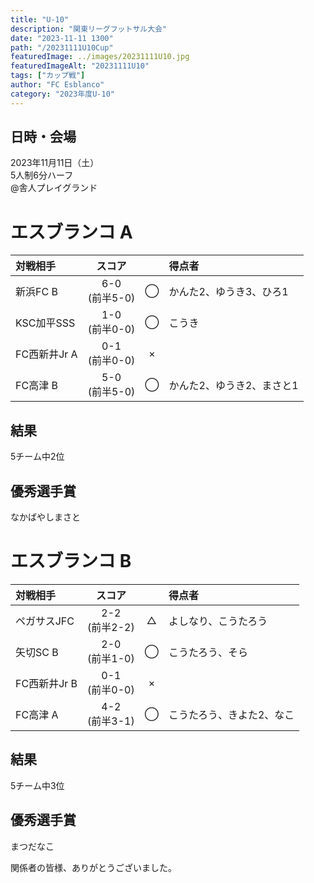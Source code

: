 ```yaml
---
title: "U-10"
description: "関東リーグフットサル大会"
date: "2023-11-11 1300"
path: "/20231111U10Cup"
featuredImage: ../images/20231111U10.jpg
featuredImageAlt: "20231111U10"
tags: ["カップ戦"]
author: "FC Esblanco"
category: "2023年度U-10"
---
```


## 日時・会場

2023年11月11日（土）  
5人制6分ハーフ  
@舎人プレイグランド

# エスブランコ A

| 対戦相手| スコア |   | 得点者  |
|:--|:------:|:-:|:--------|
|新浜FC B| 6-0<br/>(前半5-0) | ◯ |かんた2、ゆうき3、ひろ1|
|KSC加平SSS| 1-0<br/>(前半0-0) | ◯ |こうき|
|FC西新井Jr A| 0-1<br/>(前半0-0) | × ||
|FC高津 B| 5-0<br/>(前半5-0) | ◯ |かんた2、ゆうき2、まさと1|

## ︎結果
5チーム中2位

## 優秀選手賞
なかばやしまさと

# エスブランコ B

| 対戦相手| スコア |   | 得点者  |
|:--|:------:|:-:|:--------|
|ペガサスJFC| 2-2<br/>(前半2-2) | △ |よしなり、こうたろう|
|矢切SC B| 2-0<br/>(前半1-0) | ◯ |こうたろう、そら|
|FC西新井Jr B| 0-1<br/>(前半0-0) | × ||
|FC高津 A| 4-2<br/>(前半3-1) | ◯ |こうたろう、きよた2、なこ|

## ︎結果
5チーム中3位

## 優秀選手賞
まつだなこ

関係者の皆様、ありがとうございました。
